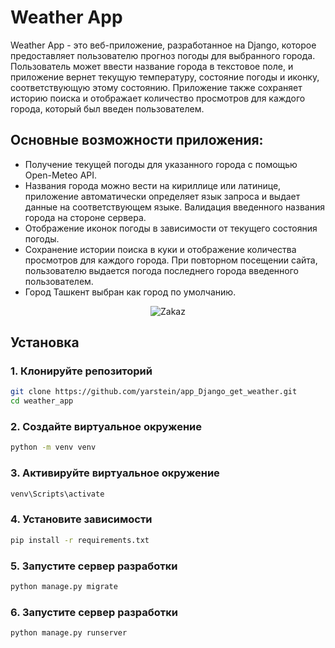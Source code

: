 # Weather App

Weather App - это веб-приложение, разработанное на Django, которое предоставляет пользователю прогноз погоды для выбранного города. Пользователь может ввести название города в текстовое поле, и приложение вернет текущую температуру, состояние погоды и иконку, соответствующую этому состоянию. Приложение также сохраняет историю поиска и отображает количество просмотров для каждого города, который был введен пользователем.

## Основные возможности приложения:

* Получение текущей погоды для указанного города с помощью Open-Meteo API.
* Названия города можно вести на кириллице или латинице, приложение автоматически определяет язык запроса и выдает данные на соответствующем языке. Валидация введенного названия города на стороне сервера.
* Отображение иконок погоды в зависимости от текущего состояния погоды.
* Сохранение истории поиска в куки и отображение количества просмотров для каждого города. При повторном посещении сайта, пользователю выдается погода последнего города введенного пользователем.
* Город Ташкент выбран как город по умолчанию.

<p align="center">
  <img src="https://github.com/yarstein/app_Django_get_weather/weather_top.png" alt='Zakaz'></a>
</p>

## Установка

### 1. Клонируйте репозиторий
```bash
git clone https://github.com/yarstein/app_Django_get_weather.git
cd weather_app
```
### 2. Создайте виртуальное окружение
```bash
python -m venv venv
```
### 3. Активируйте виртуальное окружение
```bash
venv\Scripts\activate
```
### 4. Установите зависимости
```bash
pip install -r requirements.txt
```
### 5. Запустите сервер разработки
```bash
python manage.py migrate
```
### 6. Запустите сервер разработки
```bash
python manage.py runserver
```
